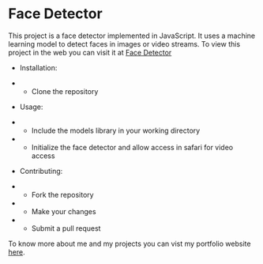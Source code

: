 # Face Detector
  This project is a face detector implemented in JavaScript. It uses a machine learning model to detect faces in images or video streams.
To view this project in the web you can visit it at <a href="https://thanush-face-detector.netlify.app/" >Face Detector</a>

  
 * Installation:
 * - Clone the repository
  
 * Usage:
 * - Include the models library in your working directory
 * - Initialize the face detector and allow access in safari for video access
  
 * Contributing:
 * - Fork the repository
 * - Make your changes
 * - Submit a pull request

To know more about me and my projects you can vist my portfolio website <a href="https://thanushdinesh.com">here</a>.

 
